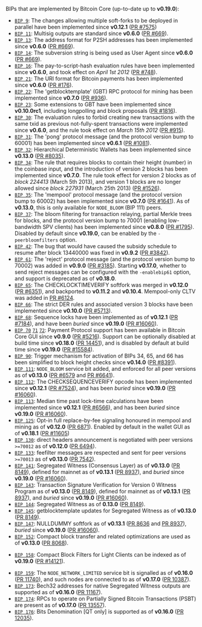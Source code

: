 BIPs that are implemented by Bitcoin Core (up-to-date up to **v0.19.0**):

* [`BIP 9`](https://github.com/eozi/bips/blob/master/bip-0009.mediawiki): The changes allowing multiple soft-forks to be deployed in parallel have been implemented since **v0.12.1**  ([PR #7575](https://github.com/eozi/eozi/pull/7575))
* [`BIP 11`](https://github.com/eozi/bips/blob/master/bip-0011.mediawiki): Multisig outputs are standard since **v0.6.0** ([PR #669](https://github.com/eozi/eozi/pull/669)).
* [`BIP 13`](https://github.com/eozi/bips/blob/master/bip-0013.mediawiki): The address format for P2SH addresses has been implemented since **v0.6.0** ([PR #669](https://github.com/eozi/eozi/pull/669)).
* [`BIP 14`](https://github.com/eozi/bips/blob/master/bip-0014.mediawiki): The subversion string is being used as User Agent since **v0.6.0** ([PR #669](https://github.com/eozi/eozi/pull/669)).
* [`BIP 16`](https://github.com/eozi/bips/blob/master/bip-0016.mediawiki): The pay-to-script-hash evaluation rules have been implemented since **v0.6.0**, and took effect on *April 1st 2012* ([PR #748](https://github.com/eozi/eozi/pull/748)).
* [`BIP 21`](https://github.com/eozi/bips/blob/master/bip-0021.mediawiki): The URI format for Bitcoin payments has been implemented since **v0.6.0** ([PR #176](https://github.com/eozi/eozi/pull/176)).
* [`BIP 22`](https://github.com/eozi/bips/blob/master/bip-0022.mediawiki): The 'getblocktemplate' (GBT) RPC protocol for mining has been implemented since **v0.7.0** ([PR #936](https://github.com/eozi/eozi/pull/936)).
* [`BIP 23`](https://github.com/eozi/bips/blob/master/bip-0023.mediawiki): Some extensions to GBT have been implemented since **v0.10.0rc1**, including longpolling and block proposals ([PR #1816](https://github.com/eozi/eozi/pull/1816)).
* [`BIP 30`](https://github.com/eozi/bips/blob/master/bip-0030.mediawiki): The evaluation rules to forbid creating new transactions with the same txid as previous not-fully-spent transactions were implemented since **v0.6.0**, and the rule took effect on *March 15th 2012* ([PR #915](https://github.com/eozi/eozi/pull/915)).
* [`BIP 31`](https://github.com/eozi/bips/blob/master/bip-0031.mediawiki): The 'pong' protocol message (and the protocol version bump to 60001) has been implemented since **v0.6.1** ([PR #1081](https://github.com/eozi/eozi/pull/1081)).
* [`BIP 32`](https://github.com/eozi/bips/blob/master/bip-0032.mediawiki): Hierarchical Deterministic Wallets has been implemented since **v0.13.0** ([PR #8035](https://github.com/eozi/eozi/pull/8035)).
* [`BIP 34`](https://github.com/eozi/bips/blob/master/bip-0034.mediawiki): The rule that requires blocks to contain their height (number) in the coinbase input, and the introduction of version 2 blocks has been implemented since **v0.7.0**. The rule took effect for version 2 blocks as of *block 224413* (March 5th 2013), and version 1 blocks are no longer allowed since *block 227931* (March 25th 2013) ([PR #1526](https://github.com/eozi/eozi/pull/1526)).
* [`BIP 35`](https://github.com/eozi/bips/blob/master/bip-0035.mediawiki): The 'mempool' protocol message (and the protocol version bump to 60002) has been implemented since **v0.7.0** ([PR #1641](https://github.com/eozi/eozi/pull/1641)). As of **v0.13.0**, this is only available for `NODE_BLOOM` (BIP 111) peers.
* [`BIP 37`](https://github.com/eozi/bips/blob/master/bip-0037.mediawiki): The bloom filtering for transaction relaying, partial Merkle trees for blocks, and the protocol version bump to 70001 (enabling low-bandwidth SPV clients) has been implemented since **v0.8.0** ([PR #1795](https://github.com/eozi/eozi/pull/1795)). Disabled by default since **v0.19.0**, can be enabled by the `-peerbloomfilters` option.
* [`BIP 42`](https://github.com/eozi/bips/blob/master/bip-0042.mediawiki): The bug that would have caused the subsidy schedule to resume after block 13440000 was fixed in **v0.9.2** ([PR #3842](https://github.com/eozi/eozi/pull/3842)).
* [`BIP 61`](https://github.com/eozi/bips/blob/master/bip-0061.mediawiki): The 'reject' protocol message (and the protocol version bump to 70002) was added in **v0.9.0** ([PR #3185](https://github.com/eozi/eozi/pull/3185)). Starting **v0.17.0**, whether to send reject messages can be configured with the `-enablebip61` option, and support is deprecated as of **v0.18.0**.
* [`BIP 65`](https://github.com/eozi/bips/blob/master/bip-0065.mediawiki): The CHECKLOCKTIMEVERIFY softfork was merged in **v0.12.0** ([PR #6351](https://github.com/eozi/eozi/pull/6351)), and backported to **v0.11.2** and **v0.10.4**. Mempool-only CLTV was added in [PR #6124](https://github.com/eozi/eozi/pull/6124).
* [`BIP 66`](https://github.com/eozi/bips/blob/master/bip-0066.mediawiki): The strict DER rules and associated version 3 blocks have been implemented since **v0.10.0** ([PR #5713](https://github.com/eozi/eozi/pull/5713)).
* [`BIP 68`](https://github.com/eozi/bips/blob/master/bip-0068.mediawiki): Sequence locks have been implemented as of **v0.12.1**  ([PR #7184](https://github.com/eozi/eozi/pull/7184)), and have been *buried* since **v0.19.0** ([PR #16060](https://github.com/eozi/eozi/pull/16060)).
* [`BIP 70`](https://github.com/eozi/bips/blob/master/bip-0070.mediawiki) [`71`](https://github.com/eozi/bips/blob/master/bip-0071.mediawiki) [`72`](https://github.com/eozi/bips/blob/master/bip-0072.mediawiki): Payment Protocol support has been available in Bitcoin Core GUI since **v0.9.0** ([PR #5216](https://github.com/eozi/eozi/pull/5216)). Support can be optionally disabled at build time since **v0.18.0** ([PR 14451](https://github.com/eozi/eozi/pull/14451)), and is disabled by default at build time since **v0.19.0** ([PR #15584](https://github.com/eozi/eozi/pull/15584)).
* [`BIP 90`](https://github.com/eozi/bips/blob/master/bip-0090.mediawiki): Trigger mechanism for activation of BIPs 34, 65, and 66 has been simplified to block height checks since **v0.14.0** ([PR #8391](https://github.com/eozi/eozi/pull/8391)).
* [`BIP 111`](https://github.com/eozi/bips/blob/master/bip-0111.mediawiki): `NODE_BLOOM` service bit added, and enforced for all peer versions as of **v0.13.0** ([PR #6579](https://github.com/eozi/eozi/pull/6579) and [PR #6641](https://github.com/eozi/eozi/pull/6641)).
* [`BIP 112`](https://github.com/eozi/bips/blob/master/bip-0112.mediawiki): The CHECKSEQUENCEVERIFY opcode has been implemented since **v0.12.1** ([PR #7524](https://github.com/eozi/eozi/pull/7524)), and has been *buried* since **v0.19.0** ([PR #16060](https://github.com/eozi/eozi/pull/16060)).
* [`BIP 113`](https://github.com/eozi/bips/blob/master/bip-0113.mediawiki): Median time past lock-time calculations have been implemented since **v0.12.1** ([PR #6566](https://github.com/eozi/eozi/pull/6566)), and has been *buried* since **v0.19.0** ([PR #16060](https://github.com/eozi/eozi/pull/16060)).
* [`BIP 125`](https://github.com/eozi/bips/blob/master/bip-0125.mediawiki): Opt-in full replace-by-fee signaling honoured in mempool and mining as of **v0.12.0** ([PR 6871](https://github.com/eozi/eozi/pull/6871)). Enabled by default in the wallet GUI as of **v0.18.1** ([PR #11605](https://github.com/eozi/eozi/pull/11605))
* [`BIP 130`](https://github.com/eozi/bips/blob/master/bip-0130.mediawiki): direct headers announcement is negotiated with peer versions `>=70012` as of **v0.12.0** ([PR 6494](https://github.com/eozi/eozi/pull/6494)).
* [`BIP 133`](https://github.com/eozi/bips/blob/master/bip-0133.mediawiki): feefilter messages are respected and sent for peer versions `>=70013` as of **v0.13.0** ([PR 7542](https://github.com/eozi/eozi/pull/7542)).
* [`BIP 141`](https://github.com/eozi/bips/blob/master/bip-0141.mediawiki): Segregated Witness (Consensus Layer) as of **v0.13.0** ([PR 8149](https://github.com/eozi/eozi/pull/8149)), defined for mainnet as of **v0.13.1** ([PR 8937](https://github.com/eozi/eozi/pull/8937)), and *buried* since **v0.19.0** ([PR #16060](https://github.com/eozi/eozi/pull/16060)).
* [`BIP 143`](https://github.com/eozi/bips/blob/master/bip-0143.mediawiki): Transaction Signature Verification for Version 0 Witness Program as of **v0.13.0** ([PR 8149](https://github.com/eozi/eozi/pull/8149)), defined for mainnet as of **v0.13.1** ([PR 8937](https://github.com/eozi/eozi/pull/8937)), and *buried* since **v0.19.0** ([PR #16060](https://github.com/eozi/eozi/pull/16060)).
* [`BIP 144`](https://github.com/eozi/bips/blob/master/bip-0144.mediawiki): Segregated Witness as of **0.13.0** ([PR 8149](https://github.com/eozi/eozi/pull/8149)).
* [`BIP 145`](https://github.com/eozi/bips/blob/master/bip-0145.mediawiki): getblocktemplate updates for Segregated Witness as of **v0.13.0** ([PR 8149](https://github.com/eozi/eozi/pull/8149)).
* [`BIP 147`](https://github.com/eozi/bips/blob/master/bip-0147.mediawiki): NULLDUMMY softfork as of **v0.13.1** ([PR 8636](https://github.com/eozi/eozi/pull/8636) and [PR 8937](https://github.com/eozi/eozi/pull/8937)), *buried* since **v0.19.0** ([PR #16060](https://github.com/eozi/eozi/pull/16060)).
* [`BIP 152`](https://github.com/eozi/bips/blob/master/bip-0152.mediawiki): Compact block transfer and related optimizations are used as of **v0.13.0** ([PR 8068](https://github.com/eozi/eozi/pull/8068)).
- [`BIP 158`](https://github.com/eozi/bips/blob/master/bip-0158.mediawiki): Compact Block Filters for Light Clients can be indexed as of **v0.19.0** ([PR #14121](https://github.com/eozi/eozi/pull/14121)).
* [`BIP 159`](https://github.com/eozi/bips/blob/master/bip-0159.mediawiki): The `NODE_NETWORK_LIMITED` service bit is signalled as of **v0.16.0** ([PR 11740](https://github.com/eozi/eozi/pull/11740)), and such nodes are connected to as of **v0.17.0** ([PR 10387](https://github.com/eozi/eozi/pull/10387)).
* [`BIP 173`](https://github.com/eozi/bips/blob/master/bip-0173.mediawiki): Bech32 addresses for native Segregated Witness outputs are supported as of **v0.16.0** ([PR 11167](https://github.com/eozi/eozi/pull/11167)).
* [`BIP 174`](https://github.com/eozi/bips/blob/master/bip-0174.mediawiki): RPCs to operate on Partially Signed Bitcoin Transactions (PSBT) are present as of **v0.17.0** ([PR 13557](https://github.com/eozi/eozi/pull/13557)).
* [`BIP 176`](https://github.com/eozi/bips/blob/master/bip-0176.mediawiki): Bits Denomination [QT only] is supported as of **v0.16.0** ([PR 12035](https://github.com/eozi/eozi/pull/12035)).
